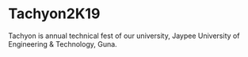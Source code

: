 # Tachyon2K19
Tachyon is annual technical fest of our university, Jaypee University of Engineering &amp; Technology, Guna.
